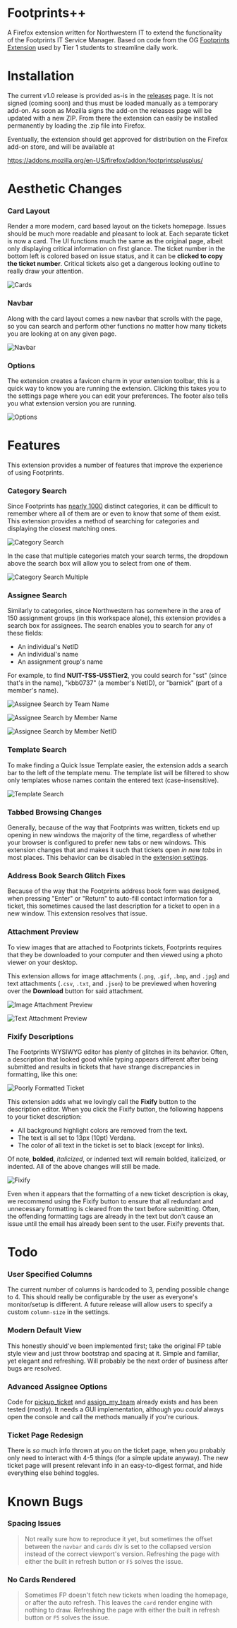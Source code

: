 # Footprints++
A Firefox extension written for Northwestern IT to extend the functionality of the Footprints IT Service Manager. Based on code from the OG [Footprints Extension](https://github.com/mattryczek/footprints-extension) used by Tier 1 students to streamline daily work.

# Installation

The current v1.0 release is provided as-is in the [releases](https://github.com/mattryczek/fpext-quantum/releases/tag/v1.0) page. It is not signed (coming soon) and thus must be loaded manually as a temporary add-on. As soon as Mozilla signs the add-on the releases page will be updated with a new ZIP. From there the extension can easily be installed permanently by loading the .zip file into Firefox.

Eventually, the extension should get approved for distribution on the Firefox add-on store, and will be available at 

https://addons.mozilla.org/en-US/firefox/addon/footprintsplusplus/

# Aesthetic Changes

### Card Layout
Render a more modern, card based layout on the tickets homepage. Issues should be much more readable and pleasant to look at. Each
separate ticket is now a card. The UI functions much the same as the original page, albeit only displaying critical information on first glance.
The ticket number in the bottom left is colored based on issue status, and it can be **clicked to copy the ticket number**. Critical tickets also get a dangerous looking outline to really draw your attention.

![Cards](../media/Cards.png?raw=true)

### Navbar 

Along with the card layout comes a new navbar that scrolls with the page, so you can search and perform other functions no matter how many tickets you are looking at on any given page. 

![Navbar](../media/Navbar.png?raw=true)

### Options

The extension creates a favicon charm in your extension toolbar, this is a quick way to know you are running the extension. Clicking this takes you to the settings page where you can edit your preferences. The footer also tells you what extension version you are running.

![Options](../media/Options.png?raw=true)

# Features
This extension provides a number of features that improve the experience of using Footprints.

### Category Search
Since Footprints has [nearly 1000](https://kb.northwestern.edu/internal/87181) distinct categories, it can be difficult to
remember where all of them are or even to know that some of them exist. This extension provides a method of searching for
categories and displaying the closest matching ones.

![Category Search](https://imgur.com/WJ2kbTn.jpg)

In the case that multiple categories match your search terms, the dropdown above the search box will allow you to select from
one of them.

![Category Search Multiple](https://imgur.com/PFkNn2r.jpg)

### Assignee Search
Similarly to categories, since Northwestern has somewhere in the area of 150 assignment groups (in this workspace alone),
this extension provides a search box for assignees. The search enables you to search for any of these fields:
* An individual's NetID
* An individual's name
* An assignment group's name

For example, to find **NUIT-TSS-USSTier2**, you could search for "sst" (since that's in the name), "kbb0737" (a member's NetID),
or "barnick" (part of a member's name).

![Assignee Search by Team Name](https://imgur.com/Txh81Ji.jpg)

![Assignee Search by Member Name](https://imgur.com/lahPuZG.jpg)

![Assignee Search by Member NetID](https://imgur.com/wavaW6E.jpg)

### Template Search
To make finding a Quick Issue Template easier, the extension adds a search bar to the left of the template menu. The template list will be
filtered to show only templates whose names contain the entered text (case-insensitive).

![Template Search](https://imgur.com/XfrBSV2.jpg)

### Tabbed Browsing Changes
Generally, because of the way that Footprints was written, tickets end up opening in new windows the majority of the time,
regardless of whether your browser is configured to prefer new tabs or new windows. This extension changes that and makes it
such that tickets open *in new tabs* in most places. This behavior can be disabled in the [extension settings](chrome://extensions/?options=bhcajiiignledggebpaalkpcccbjohhc).

### Address Book Search Glitch Fixes
Because of the way that the Footprints address book form was designed, when pressing "Enter" or "Return" to auto-fill contact
information for a ticket, this sometimes caused the last description for a ticket to open in a new window. This extension resolves
that issue.

### Attachment Preview
To view images that are attached to Footprints tickets, Footprints requires that they be downloaded to your computer and then viewed
using a photo viewer on your desktop.

This extension allows for image attachments (`.png`, `.gif`, `.bmp`, and `.jpg`) and text attachments (`.csv`, `.txt`, and `.json`) to be previewed when hovering over the **Download** button for said attachment.

 ![Image Attachment Preview](https://imgur.com/4AmptLN.jpg)

 ![Text Attachment Preview](https://imgur.com/0QcwTuM.jpg)

### Fixify Descriptions
The Footprints WYSIWYG editor has plenty of glitches in its behavior. Often, a description that looked good while typing appears different
after being submitted and results in tickets that have strange discrepancies in formatting, like this one:

![Poorly Formatted Ticket](https://imgur.com/ujxhjEj.jpg)

This extension adds what we lovingly call the **Fixify** button to the description editor. When you click the Fixify button, the following
happens to your ticket description:
* All background highlight colors are removed from the text.
* The text is all set to 13px (10pt) Verdana.
* The color of all text in the ticket is set to black (except for links).

Of note, **bolded**, *italicized*, or indented text will remain bolded, italicized, or indented. All of the above changes will still be made.

![Fixify](https://imgur.com/xlVx6DD.jpg)

Even when it appears that the formatting of a new ticket description is okay, we recommend using the Fixify button to ensure that all redundant
and unnecessary formatting is cleared from the text before submitting. Often, the offending formatting tags are already in the text but don't
cause an issue until the email has already been sent to the user. Fixify prevents that.

# Todo

### User Specified Columns

The current number of columns is hardcoded to 3, pending possible change to 4. This should really be configurable by the user as everyone's monitor/setup is different.  A future release will allow users to specify a custom `column-size` in the settings.

### Modern Default View

This honestly should've been implemented first; take the original FP table style view and just throw bootstrap and spacing at it. Simple and familiar, yet elegant and refreshing. Will probably be the next order of business after bugs are resolved.

### Advanced Assignee Options

Code for [pickup_ticket](https://github.com/mattryczek/fpext-quantum/blob/2f7d9881d9b6cf5448985e3d281d3c1ec75cd8ee/js/assignees.js#L87-L101) and [assign_my_team](https://github.com/mattryczek/fpext-quantum/blob/2f7d9881d9b6cf5448985e3d281d3c1ec75cd8ee/js/assignees.js#L103-L121) already exists and has been tested (mostly). It needs a GUI implementation, although you _could_ always open the console and call the methods manually if you're curious.

### Ticket Page Redesign

There is _so_ much info thrown at you on the ticket page, when you probably only need to interact with 4-5 things (for a simple update anyway). The new ticket page will present relevant info in an easy-to-digest format, and hide everything else behind toggles. 

# Known Bugs

### Spacing Issues

>Not really sure how to reproduce it yet, but sometimes the offset between the `navbar` and `cards` div is set to the collapsed version instead of the correct viewport's version. Refreshing the page with either the built in refresh button or `F5` solves the issue.

### No Cards Rendered

>Sometimes FP doesn't fetch new tickets when loading the homepage, or after the auto refresh. This leaves the `card` render engine with nothing to draw. Refreshing the page with either the built in refresh button or `F5` solves the issue.